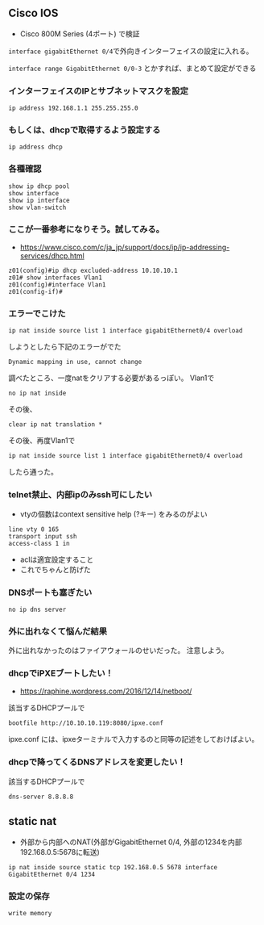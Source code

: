 ## Cisco IOS

- Cisco 800M Series (4ポート) で検証

`interface gigabitEthernet 0/4`で外向きインターフェイスの設定に入れる。

`interface range GigabitEthernet 0/0-3` とかすれば、まとめて設定ができる

### インターフェイスのIPとサブネットマスクを設定
```
ip address 192.168.1.1 255.255.255.0
```

### もしくは、dhcpで取得するよう設定する
```
ip address dhcp
```

### 各種確認
```
show ip dhcp pool
show interface
show ip interface
show vlan-switch
```

### ここが一番参考になりそう。試してみる。
- https://www.cisco.com/c/ja_jp/support/docs/ip/ip-addressing-services/dhcp.html

```
z01(config)#ip dhcp excluded-address 10.10.10.1
z01# show interfaces Vlan1
z01(config)#interface Vlan1
z01(config-if)#
```
### エラーでこけた
```
ip nat inside source list 1 interface gigabitEthernet0/4 overload
```
しようとしたら下記のエラーがでた
```
Dynamic mapping in use, cannot change
```
調べたところ、一度natをクリアする必要があるっぽい。
Vlan1で
```
no ip nat inside
```
その後、
```
clear ip nat translation *
```
その後、再度Vlan1で
```
ip nat inside source list 1 interface gigabitEthernet0/4 overload
```
したら通った。

### telnet禁止、内部ipのみssh可にしたい

- vtyの個数はcontext sensitive help (?キー) をみるのがよい

```
line vty 0 165
transport input ssh
access-class 1 in
```

- aclは適宜設定すること
- これでちゃんと防げた

### DNSポートも塞ぎたい
```
no ip dns server
```
### 外に出れなくて悩んだ結果
外に出れなかったのはファイアウォールのせいだった。
注意しよう。

### dhcpでiPXEブートしたい！
- https://raphine.wordpress.com/2016/12/14/netboot/

該当するDHCPプールで
```
bootfile http://10.10.10.119:8080/ipxe.conf
```

ipxe.conf には、ipxeターミナルで入力するのと同等の記述をしておけばよい。

### dhcpで降ってくるDNSアドレスを変更したい！
該当するDHCPプールで
```
dns-server 8.8.8.8
```

## static nat
- 外部から内部へのNAT(外部がGigabitEthernet 0/4, 外部の1234を内部192.168.0.5:5678に転送)
```
ip nat inside source static tcp 192.168.0.5 5678 interface GigabitEthernet 0/4 1234
```

### 設定の保存
```
write memory
```
